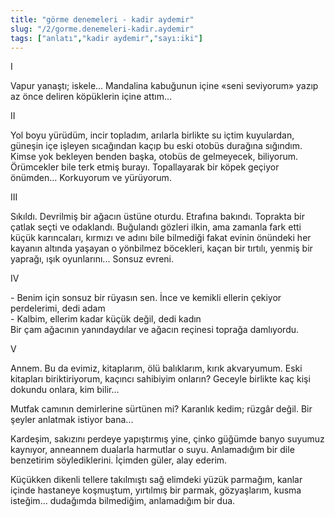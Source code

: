 ```yaml
---
title: "görme denemeleri - kadir aydemir"
slug: "/2/gorme.denemeleri-kadir.aydemir"
tags: ["anlatı","kadir aydemir","sayı:iki"]
---
```


I

Vapur yanaştı; iskele... Mandalina kabuğunun içine «seni seviyorum»
yazıp az önce deliren köpüklerin içine attım...

II

Yol boyu yürüdüm, incir topladım, arılarla birlikte su içtim kuyulardan,
güneşin içe işleyen sıcağından kaçıp bu eski otobüs durağına sığındım.
Kimse yok bekleyen benden başka, otobüs de gelmeyecek, biliyorum.
Örümcekler bile terk etmiş burayı. Topallayarak bir köpek geçiyor
önümden... Korkuyorum ve yürüyorum.

III

Sıkıldı. Devrilmiş bir ağacın üstüne oturdu. Etrafına bakındı. Toprakta
bir çatlak seçti ve odaklandı. Buğulandı gözleri ilkin, ama zamanla fark
etti küçük karıncaları, kırmızı ve adını bile bilmediği fakat evinin
önündeki her kayanın altında yaşayan o yönbilmez böcekleri, kaçan bir
tırtılı, yenmiş bir yaprağı, ışık oyunlarını... Sonsuz evreni.

IV

\- Benim için sonsuz bir rüyasın sen. İnce ve kemikli ellerin çekiyor
perdelerimi, dedi adam  
\- Kalbim, ellerim kadar küçük değil, dedi kadın  
Bir çam ağacının yanındaydılar ve ağacın reçinesi toprağa damlıyordu.

V

Annem. Bu da evimiz, kitaplarım, ölü balıklarım, kırık akvaryumum. Eski
kitapları biriktiriyorum, kaçıncı sahibiyim onların? Geceyle birlikte
kaç kişi dokundu onlara, kim bilir...

Mutfak camının demirlerine sürtünen mi? Karanlık kedim; rüzgâr değil.
Bir şeyler anlatmak istiyor bana...

Kardeşim, sakızını perdeye yapıştırmış yine, çinko güğümde banyo suyumuz
kaynıyor, anneannem dualarla harmutlar o suyu. Anlamadığım bir dile
benzetirim söylediklerini. İçimden güler, alay ederim.

Küçükken dikenli tellere takılmıştı sağ elimdeki yüzük parmağım, kanlar
içinde hastaneye koşmuştum, yırtılmış bir parmak, gözyaşlarım, kusma
isteğim... dudağımda bilmediğim, anlamadığım bir dua.


